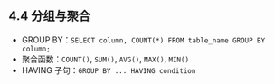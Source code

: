 ## **4.4 分组与聚合**

- GROUP BY：`SELECT column, COUNT(*) FROM table_name GROUP BY column;`
- 聚合函数：`COUNT()`, `SUM()`, `AVG()`, `MAX()`, `MIN()`
- HAVING 子句：`GROUP BY ... HAVING condition`